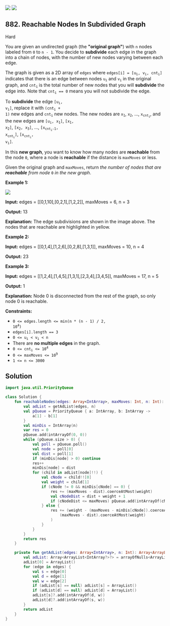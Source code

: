 [![](https://img.shields.io/github/stars/javadev/LeetCode-in-Kotlin?label=Stars&style=flat-square)](https://github.com/javadev/LeetCode-in-Kotlin)
[![](https://img.shields.io/github/forks/javadev/LeetCode-in-Kotlin?label=Fork%20me%20on%20GitHub%20&style=flat-square)](https://github.com/javadev/LeetCode-in-Kotlin/fork)

## 882\. Reachable Nodes In Subdivided Graph

Hard

You are given an undirected graph (the **"original graph"**) with `n` nodes labeled from `0` to `n - 1`. You decide to **subdivide** each edge in the graph into a chain of nodes, with the number of new nodes varying between each edge.

The graph is given as a 2D array of `edges` where <code>edges[i] = [u<sub>i</sub>, v<sub>i</sub>, cnt<sub>i</sub>]</code> indicates that there is an edge between nodes <code>u<sub>i</sub></code> and <code>v<sub>i</sub></code> in the original graph, and <code>cnt<sub>i</sub></code> is the total number of new nodes that you will **subdivide** the edge into. Note that <code>cnt<sub>i</sub> == 0</code> means you will not subdivide the edge.

To **subdivide** the edge <code>[u<sub>i</sub>, v<sub>i</sub>]</code>, replace it with <code>(cnt<sub>i</sub> + 1)</code> new edges and <code>cnt<sub>i</sub></code> new nodes. The new nodes are <code>x<sub>1</sub></code>, <code>x<sub>2</sub></code>, ..., <code>x<sub>cnt<sub>i</sub></sub></code>, and the new edges are <code>[u<sub>i</sub>, x<sub>1</sub>]</code>, <code>[x<sub>1</sub>, x<sub>2</sub>]</code>, <code>[x<sub>2</sub>, x<sub>3</sub>]</code>, ..., <code>[x<sub>cnt<sub>i</sub>-1</sub>, x<sub>cnt<sub>i</sub></sub>]</code>, <code>[x<sub>cnt<sub>i</sub></sub>, v<sub>i</sub>]</code>.

In this **new graph**, you want to know how many nodes are **reachable** from the node `0`, where a node is **reachable** if the distance is `maxMoves` or less.

Given the original graph and `maxMoves`, return _the number of nodes that are **reachable** from node_ `0` _in the new graph_.

**Example 1:**

![](https://s3-lc-upload.s3.amazonaws.com/uploads/2018/08/01/origfinal.png)

**Input:** edges = \[\[0,1,10],[0,2,1],[1,2,2]], maxMoves = 6, n = 3

**Output:** 13

**Explanation:** The edge subdivisions are shown in the image above. The nodes that are reachable are highlighted in yellow.

**Example 2:**

**Input:** edges = \[\[0,1,4],[1,2,6],[0,2,8],[1,3,1]], maxMoves = 10, n = 4

**Output:** 23

**Example 3:**

**Input:** edges = \[\[1,2,4],[1,4,5],[1,3,1],[2,3,4],[3,4,5]], maxMoves = 17, n = 5

**Output:** 1

**Explanation:** Node 0 is disconnected from the rest of the graph, so only node 0 is reachable.

**Constraints:**

*   <code>0 <= edges.length <= min(n * (n - 1) / 2, 10<sup>4</sup>)</code>
*   `edges[i].length == 3`
*   <code>0 <= u<sub>i</sub> < v<sub>i</sub> < n</code>
*   There are **no multiple edges** in the graph.
*   <code>0 <= cnt<sub>i</sub> <= 10<sup>4</sup></code>
*   <code>0 <= maxMoves <= 10<sup>9</sup></code>
*   `1 <= n <= 3000`

## Solution

```kotlin
import java.util.PriorityQueue

class Solution {
    fun reachableNodes(edges: Array<IntArray>, maxMoves: Int, n: Int): Int {
        val adList = getAdList(edges, n)
        val pQueue = PriorityQueue { a: IntArray, b: IntArray ->
            a[1] - b[1]
        }
        val minDis = IntArray(n)
        var res = 0
        pQueue.add(intArrayOf(0, 0))
        while (pQueue.size > 0) {
            val poll = pQueue.poll()
            val node = poll[0]
            val dist = poll[1]
            if (minDis[node] > 0) continue
            res++
            minDis[node] = dist
            for (child in adList[node]!!) {
                val cNode = child!![0]
                val weight = child[1]
                if (cNode != 0 && minDis[cNode] == 0) {
                    res += (maxMoves - dist).coerceAtMost(weight)
                    val cNodeDist = dist + weight + 1
                    if (cNodeDist <= maxMoves) pQueue.add(intArrayOf(cNode, cNodeDist))
                } else {
                    res += (weight - (maxMoves - minDis[cNode]).coerceAtMost(weight)).coerceAtMost(
                        (maxMoves - dist).coerceAtMost(weight)
                    )
                }
            }
        }
        return res
    }

    private fun getAdList(edges: Array<IntArray>, n: Int): Array<ArrayList<IntArray?>?> {
        val adList: Array<ArrayList<IntArray?>?> = arrayOfNulls<ArrayList<IntArray?>?>(n)
        adList[0] = ArrayList()
        for (edge in edges) {
            val s = edge[0]
            val d = edge[1]
            val w = edge[2]
            if (adList[s] == null) adList[s] = ArrayList()
            if (adList[d] == null) adList[d] = ArrayList()
            adList[s]?.add(intArrayOf(d, w))
            adList[d]?.add(intArrayOf(s, w))
        }
        return adList
    }
}
```